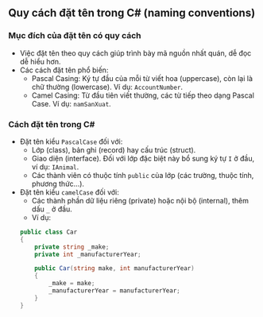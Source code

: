 ## Quy cách đặt tên trong C# (naming conventions)
### Mục đích của đặt tên có quy cách
- Việc đặt tên theo quy cách giúp trình bày mã nguồn nhất quán, dễ đọc dễ hiểu hơn.
- Các cách đặt tên phổ biến:
    - Pascal Casing: Ký tự đầu của mỗi từ viết hoa (uppercase), còn lại là chữ thường (lowercase). Ví dụ: `AccountNumber`.
    - Camel Casing: Từ đầu tiên viết thường, các từ tiếp theo dạng Pascal Case. Ví dụ: `namSanXuat`.

### Cách đặt tên trong C#
- Đặt tên kiểu `PascalCase` đối với:
    - Lớp (class), bản ghi (record) hay cấu trúc (struct).
    - Giao diện (interface). Đối với lớp đặc biệt này bổ sung ký tự `I` ở đầu, ví dụ: `IAnimal`.
    - Các thành viên có thuộc tính `public` của lớp (các trường, thuộc tính, phương thức...).
- Đặt tên kiểu `camelCase` đối với:
    - Các thành phần dữ liệu riêng (private) hoặc nội bộ (internal), thêm dấu `_` ở đầu. 
    - Ví dụ:
    ```csharp
    public class Car
    {
        private string _make;
        private int _manufacturerYear;

        public Car(string make, int manufacturerYear)
        {
            _make = make;
            _manufacturerYear = manufacturerYear;
        }
    }
    ``` 
